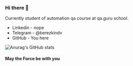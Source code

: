 ### Hi there 👋

Currently student of automation qa course at qa.guru school.

- Linkedin  - nope
- Telegram  - @berezkindv
- GitHub    - You here



![Anurag's GitHub stats](https://github-readme-stats.vercel.app/api?username=anuraghazra&show_icons=true&theme=great-gatsby)



#### May the Force be with you
<!--
**berezkindv42/berezkindv42** is a ✨ _special_ ✨ repository because its `README.md` (this file) appears on your GitHub profile.

Here are some ideas to get you started:

- 🔭 I’m currently working on ...
- 🌱 I’m currently learning ...
- 👯 I’m looking to collaborate on ...
- 🤔 I’m looking for help with ...
- 💬 Ask me about ...
- 📫 How to reach me: ...
- 😄 Pronouns: ...
- ⚡ Fun fact: ...
-->
